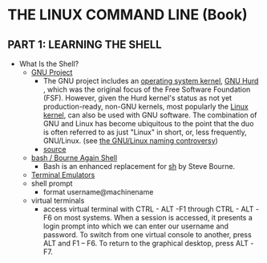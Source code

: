 # THE LINUX COMMAND LINE (Book)

## PART 1: LEARNING THE SHELL
- What Is the Shell?
    - [GNU Project](https://www.gnu.org/home.en.html)
        - The GNU project includes an [operating system kernel](https://en.wikipedia.org/wiki/Operating_system_kernel), 
        [GNU Hurd ](https://en.wikipedia.org/wiki/GNU_Hurd), which was the original focus of the Free Software Foundation (FSF). 
        However, given the Hurd kernel's status as not yet production-ready, non-GNU kernels, most popularly the 
        [Linux kernel](https://en.wikipedia.org/wiki/Linux_kernel), can also be used with GNU software. The combination of GNU 
        and Linux has become ubiquitous to the point that the duo is often referred  to as just "Linux" in short, or, less 
        frequently, GNU/Linux. (see [the GNU/Linux naming controversy](https://en.wikipedia.org/wiki/GNU/Linux_naming_controversy))
        - [source](https://en.wikipedia.org/wiki/GNU)
    - [bash / Bourne Again Shell](https://en.wikipedia.org/wiki/Bash_(Unix_shell)) 
        - Bash is an enhanced replacement for [sh](https://en.wikipedia.org/wiki/Bourne_shell) by Steve Bourne.
    - [Terminal Emulators](https://en.wikipedia.org/wiki/Terminal_emulator)
    - shell prompt
        - format username@machinename
    - virtual terminals
        - access virtual terminal with CTRL - ALT -F1 through CTRL - ALT -F6 on most systems. When a session is accessed, it
        presents a login prompt into which we can enter our username and password.
        To switch from one virtual console to another, press ALT and F1 – F6. To return
        to the graphical desktop, press ALT -F7.

